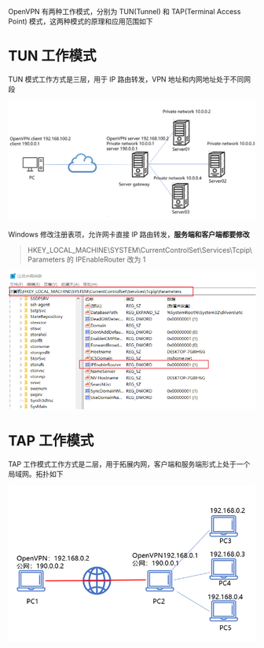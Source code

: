 OpenVPN 有两种工作模式，分别为 TUN(Tunnel) 和 TAP(Terminal Access Point) 模式，这两种模式的原理和应用范围如下

# TUN 工作模式

TUN 模式工作方式是三层，用于 IP 路由转发，VPN 地址和内网地址处于不同网段

![](<images/01 OpenVPN的工作模式/image-5.png>)

Windows 修改注册表项，允许网卡直接 IP 路由转发，**服务端和客户端都要修改**
> HKEY_LOCAL_MACHINE\SYSTEM\CurrentControlSet\Services\Tcpip\Parameters 的 IPEnableRouter 改为 1

![](<images/01 OpenVPN的工作模式/image.png>)


# TAP 工作模式

TAP 工作模式工作方式是二层，用于拓展内网，客户端和服务端形式上处于一个局域网。拓扑如下

![](<images/01 OpenVPN的工作模式/image-2.png>)





